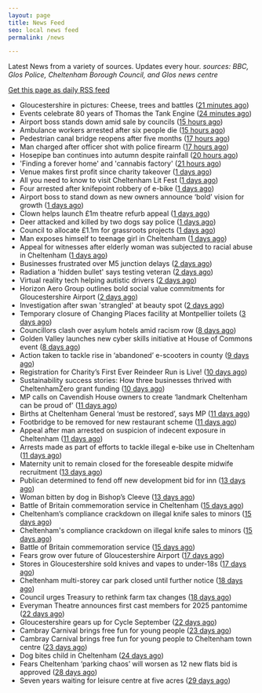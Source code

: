 ```yaml
---
layout: page
title: News Feed
seo: local news feed
permalink: /news

---
```


Latest News from a variety of sources. Updates every hour.
_sources: BBC, Glos Police, Cheltenham Borough Council, and Glos news centre_

[Get this page as daily RSS feed](/daily.rss)

<!-- news_marker starts -->
- Gloucestershire in pictures: Cheese, trees and battles ([21 minutes ago](https://www.bbc.com/news/articles/c20vx4d24n8o?at_medium=RSS&at_campaign=rss))
- Events celebrate 80 years of Thomas the Tank Engine ([24 minutes ago](https://www.bbc.com/news/articles/czjvkelglypo?at_medium=RSS&at_campaign=rss))
- Airport boss stands down amid sale by councils ([15 hours ago](https://www.bbc.com/news/articles/cwyl0l7lwwgo?at_medium=RSS&at_campaign=rss))
- Ambulance workers arrested after six people die ([15 hours ago](https://www.bbc.com/news/articles/cvgvnvnm0vro?at_medium=RSS&at_campaign=rss))
- Pedestrian canal bridge reopens after five months ([17 hours ago](https://www.bbc.com/news/articles/cdr6kkyvyk7o?at_medium=RSS&at_campaign=rss))
- Man charged after officer shot with police firearm ([17 hours ago](https://www.bbc.com/news/articles/c9dx001637jo?at_medium=RSS&at_campaign=rss))
- Hosepipe ban continues into autumn despite rainfall ([20 hours ago](https://www.bbc.com/news/articles/ce3257n1kw6o?at_medium=RSS&at_campaign=rss))
- 'Finding a forever home' and 'cannabis factory' ([21 hours ago](https://www.bbc.com/news/articles/cx2jxel4lzlo?at_medium=RSS&at_campaign=rss))
- Venue makes first profit since charity takeover ([1 days ago](https://www.bbc.com/news/articles/c4gjngg8w1po?at_medium=RSS&at_campaign=rss))
- All you need to know to visit Cheltenham Lit Fest ([1 days ago](https://www.bbc.com/news/articles/cdxqn2rpzn1o?at_medium=RSS&at_campaign=rss))
- Four arrested after knifepoint robbery of e-bike ([1 days ago](https://www.bbc.com/news/articles/c1dqnvr2z3wo?at_medium=RSS&at_campaign=rss))
- Airport boss to stand down as new owners announce ‘bold’ vision for growth ([1 days ago](https://gloucesternewscentre.co.uk/airport-boss-to-stand-down-as-new-owners-announce-bold-vision-for-growth/))
- Clown helps launch £1m theatre refurb appeal ([1 days ago](https://www.bbc.com/news/articles/cvgr4815ln4o?at_medium=RSS&at_campaign=rss))
- Deer attacked and killed by two dogs say police ([1 days ago](https://www.bbc.com/news/articles/cq5j3plv9qjo?at_medium=RSS&at_campaign=rss))
- Council to allocate £1.1m for grassroots projects ([1 days ago](https://gloucesternewscentre.co.uk/council-to-allocate-1-1m-for-grassroots-projects/))
- Man exposes himself to teenage girl in Cheltenham ([1 days ago](https://gloucesternewscentre.co.uk/man-exposes-himself-to-teenage-girl-in-cheltenham/))
- Appeal for witnesses after elderly woman was subjected to racial abuse in Cheltenham ([1 days ago](https://gloucesternewscentre.co.uk/appeal-for-witnesses-after-elderly-woman-was-subjected-to-racial-abuse-in-cheltenham/))
- Businesses frustrated over M5 junction delays ([2 days ago](https://www.bbc.com/news/articles/cn0rz480gklo?at_medium=RSS&at_campaign=rss))
- Radiation a 'hidden bullet' says testing veteran ([2 days ago](https://www.bbc.com/news/articles/cm2d3krpm1no?at_medium=RSS&at_campaign=rss))
- Virtual reality tech helping autistic drivers ([2 days ago](https://www.bbc.com/news/articles/c62l833z620o?at_medium=RSS&at_campaign=rss))
- Horizon Aero Group outlines bold social value commitments for Gloucestershire Airport ([2 days ago](https://www.cheltenham.gov.uk/news/article/3050/horizon_aero_group_outlines_bold_social_value_commitments_for_gloucestershire_airport))
- Investigation after swan 'strangled' at beauty spot ([2 days ago](https://www.bbc.com/news/articles/cp8j6v55kejo?at_medium=RSS&at_campaign=rss))
- Temporary closure of Changing Places facility at Montpellier toilets ([3 days ago](https://www.cheltenham.gov.uk/news/article/3048/temporary_closure_of_changing_places_facility_at_montpellier_toilets))
- Councillors clash over asylum hotels amid racism row ([8 days ago](https://gloucesternewscentre.co.uk/councillors-clash-over-asylum-hotels-amid-racism-row/))
- Golden Valley launches new cyber skills initiative at  House of Commons event ([8 days ago](https://www.cheltenham.gov.uk/news/article/3047/golden_valley_launches_new_cyber_skills_initiative_at_house_of_commons_event))
- Action taken to tackle rise in ‘abandoned’ e-scooters in county ([9 days ago](https://gloucesternewscentre.co.uk/action-taken-to-tackle-rise-in-abandoned-e-scooters-in-county/))
- Registration for Charity’s First Ever Reindeer Run is Live! ([10 days ago](https://gloucesternewscentre.co.uk/registration-for-charitys-first-ever-reindeer-run-is-live/))
- Sustainability success stories: How three businesses thrived with CheltenhamZero grant funding ([10 days ago](https://www.cheltenham.gov.uk/news/article/3046/sustainability_success_stories_how_three_businesses_thrived_with_cheltenhamzero_grant_funding))
- MP calls on Cavendish House owners to create ‘landmark Cheltenham can be proud of’ ([11 days ago](https://gloucesternewscentre.co.uk/mp-calls-on-cavendish-house-owners-to-create-landmark-cheltenham-can-be-proud-of/))
- Births at Cheltenham General ‘must be restored’, says MP ([11 days ago](https://gloucesternewscentre.co.uk/births-at-cheltenham-general-must-be-restored-says-mp/))
- Footbridge to be removed for new restaurant scheme ([11 days ago](https://gloucesternewscentre.co.uk/footbridge-to-be-removed-for-new-restaurant-scheme/))
- Appeal after man arrested on suspicion of indecent exposure in Cheltenham ([11 days ago](https://gloucesternewscentre.co.uk/appeal-after-man-arrested-on-suspicion-of-indecent-exposure-in-cheltenham/))
- Arrests made as part of efforts to tackle illegal e-bike use in Cheltenham ([11 days ago](https://gloucesternewscentre.co.uk/arrests-made-as-part-of-efforts-to-tackle-illegal-e-bike-use-in-cheltenham/))
- Maternity unit to remain closed for the foreseable despite midwife recruitment ([13 days ago](https://gloucesternewscentre.co.uk/maternity-unit-to-remain-closed-for-the-foreseable-despite-midwife-recruitment/))
- Publican determined to fend off new development bid for inn ([13 days ago](https://gloucesternewscentre.co.uk/publican-determined-to-fend-off-new-development-bid-for-inn/))
- Woman bitten by dog in Bishop’s Cleeve ([13 days ago](https://gloucesternewscentre.co.uk/woman-bitten-by-dog-in-bishops-cleeve/))
- Battle of Britain commemoration service in Cheltenham ([15 days ago](https://gloucesternewscentre.co.uk/battle-of-britain-commemoration-service-in-cheltenham/))
- Cheltenham’s compliance crackdown on illegal knife sales to minors ([15 days ago](https://gloucesternewscentre.co.uk/cheltenhams-compliance-crackdown-on-illegal-knife-sales-to-minors/))
- Cheltenham's compliance crackdown on illegal knife sales to minors ([15 days ago](https://www.cheltenham.gov.uk/news/article/3045/cheltenhams_compliance_crackdown_on_illegal_knife_sales_to_minors))
- Battle of Britain commemoration service ([15 days ago](https://www.cheltenham.gov.uk/news/article/3044/battle_of_britain_commemoration_service))
- Fears grow over future of Gloucestershire Airport ([17 days ago](https://gloucesternewscentre.co.uk/fears-grow-over-future-of-gloucestershire-airport/))
- Stores in Gloucestershire sold knives and vapes to under-18s ([17 days ago](https://gloucesternewscentre.co.uk/stores-in-gloucestershire-sold-knives-and-vapes-to-under-18s/))
- Cheltenham multi-storey car park closed until further notice ([18 days ago](https://gloucesternewscentre.co.uk/cheltenham-multi-storey-car-park-closed-until-further-notice/))
- Council urges Treasury to rethink farm tax changes ([18 days ago](https://www.bbc.co.uk/sounds/play/p0m063k7?at_medium=RSS&at_campaign=rss))
- Everyman Theatre announces first cast members for 2025 pantomime ([22 days ago](https://gloucesternewscentre.co.uk/everyman-theatre-announces-first-cast-members-for-2025-pantomime/))
- Gloucestershire gears up for Cycle September ([22 days ago](https://gloucesternewscentre.co.uk/gloucestershire-gears-up-for-cycle-september/))
- Cambray Carnival brings free fun for young people ([23 days ago](https://gloucesternewscentre.co.uk/cambray-carnival-brings-free-fun-for-young-people/))
- Cambray Carnival brings free fun for young people to Cheltenham town centre ([23 days ago](https://www.cheltenham.gov.uk/news/article/3043/cambray_carnival_brings_free_fun_for_young_people_to_cheltenham_town_centre))
- Dog bites child in Cheltenham ([24 days ago](https://gloucesternewscentre.co.uk/dog-bites-child-in-cheltenham/))
- Fears Cheltenham ‘parking chaos’ will worsen as 12 new flats bid is approved ([28 days ago](https://gloucesternewscentre.co.uk/fears-cheltenham-parking-chaos-will-worsen-as-12-new-flats-bid-is-approved/))
- Seven years waiting for leisure centre at five acres ([29 days ago](https://www.bbc.co.uk/sounds/play/p0ly5g42?at_medium=RSS&at_campaign=rss))

<!-- news_marker ends -->
